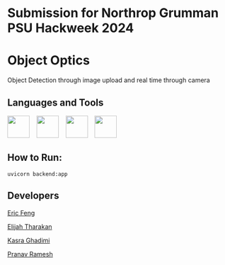 # Submission for Northrop Grumman PSU Hackweek 2024

# Object Optics
Object Detection through image upload and real time through camera

## Languages and Tools
<div>
    <img width=50px src="https://image.similarpng.com/very-thumbnail/2021/12/Python-programming-logo-on-transparent-background-PNG.png">&nbsp;&nbsp;&nbsp;
<img width=50px src="https://cdn-icons-png.flaticon.com/512/25/25231.png">&nbsp;&nbsp;&nbsp;
<img width=50px src="https://cdn.prod.website-files.com/646dd1f1a3703e451ba81ecc/64994922cf2a6385a4bf4489_UltralyticsYOLO_mark_blue.svg">&nbsp;&nbsp;&nbsp;
<img width=50px src="https://cdn.worldvectorlogo.com/logos/fastapi.svg">&nbsp;&nbsp;&nbsp;
</div>

## How to Run:
```
uvicorn backend:app
```



## Developers
[Eric Feng](https://github.com/Eric1K)

[Elijah Tharakan](https://github.com/darthkittie)

[Kasra Ghadimi](https://github.com/Kas-Bruh)

[Pranav Ramesh](https://github.com/Laphatize)
